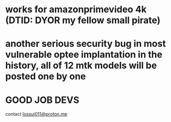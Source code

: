 # works for amazonprimevideo 4k (DTID: DYOR my fellow small pirate)
# another serious security bug in most vulnerable optee implantation in the history, all of 12 mtk models will be posted one by one
# GOOD JOB DEVS
contact <lossui011@proton.me>
